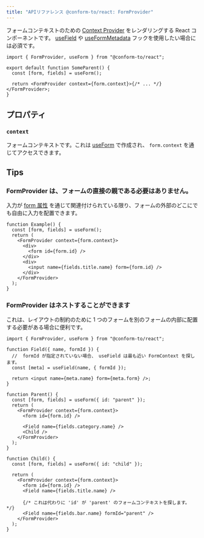 ```yaml
---
title: "APIリファレンス @conform-to/react: FormProvider"
---
```


フォームコンテキストのための [Context Provider](https://react.dev/reference/react/createContext#provider) をレンダリングする React コンポーネントです。 [useField](./useField.md) や [useFormMetadata](./useFormMetadata.md) フックを使用したい場合には必須です。

```tsx
import { FormProvider, useForm } from "@conform-to/react";

export default function SomeParent() {
  const [form, fields] = useForm();

  return <FormProvider context={form.context}>{/* ... */}</FormProvider>;
}
```

## プロパティ

### `context`

フォームコンテキストです。これは [useForm](./useForm.md) で作成され、 `form.context` を通じてアクセスできます。

## Tips

### FormProvider は、フォームの直接の親である必要はありません。

入力が [form 属性](https://developer.mozilla.org/en-US/docs/Web/API/HTMLInputElement#instance_properties_related_to_the_parent_form) を通じて関連付けられている限り、フォームの外部のどこにでも自由に入力を配置できます。

```tsx
function Example() {
  const [form, fields] = useForm();
  return (
    <FormProvider context={form.context}>
      <div>
        <form id={form.id} />
      </div>
      <div>
        <input name={fields.title.name} form={form.id} />
      </div>
    </FormProvider>
  );
}
```

### FormProvider はネストすることができます

これは、レイアウトの制約のために 1 つのフォームを別のフォームの内部に配置する必要がある場合に便利です。

```tsx
import { FormProvider, useForm } from "@conform-to/react";

function Field({ name, formId }) {
  //  formId が指定されていない場合、 useField は最も近い FormContext を探します。
  const [meta] = useField(name, { formId });

  return <input name={meta.name} form={meta.form} />;
}

function Parent() {
  const [form, fields] = useForm({ id: "parent" });
  return (
    <FormProvider context={form.context}>
      <form id={form.id} />

      <Field name={fields.category.name} />
      <Child />
    </FormProvider>
  );
}

function Child() {
  const [form, fields] = useForm({ id: "child" });

  return (
    <FormProvider context={form.context}>
      <form id={form.id} />
      <Field name={fields.title.name} />

      {/* これは代わりに 'id' が 'parent' のフォームコンテキストを探します。 */}
      <Field name={fields.bar.name} formId="parent" />
    </FormProvider>
  );
}
```
